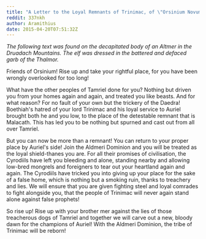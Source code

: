 ```yaml
---
title: "A Letter to the Loyal Remnants of Trinimac, of \"Orsinium Novum\""
reddit: 337nkh
author: Aramithius
date: 2015-04-20T07:51:32Z
---
```


*The following text was found on the decapitated body of an Altmer in the Druadach Mountains.  The elf was dressed in the battered and defaced garb of the Thalmor.*

Friends of Orsinium! Rise up and take your rightful place, for you have been wrongly overlooked for too long!

What have the other peoples of Tamriel done for you? Nothing but driven you from your homes again and again, and treated you like beasts. And for what reason? For no fault of your own but the trickery of the Daedra! Boethiah's hatred of your lord Trinimac and his loyal service to Auriel brought both he and you low, to the place of the detestable remnant that is Malacath. This has led you to be nothing but spurned and cast out from all over Tamriel.

But you can now be more than a remnant! You can return to your proper place by Auriel's side! Join the Aldmeri Dominion and you will be treated as the loyal shield-thanes you are. For all their promises of civilisation, the Cyrodiils have left you bleeding and alone, standing nearby and allowing low-bred mongrels and foreigners to tear out your heartland again and again. The Cyrodiils have tricked you into giving up your place for the sake of a false home, which is nothing but a smoking ruin, thanks to treachery and lies. We will ensure that you are given fighting steel and loyal comrades to fight alongside you, that the people of Trinimac will never again stand alone against false prophets!

So rise up! Rise up with your brother mer against the lies of those treacherous dogs of Tamriel and together we will carve out a new, bloody dawn for the champions of Auriel! With the Aldmeri Dominion, the tribe of Trinimac will be reborn!
